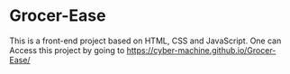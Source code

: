 # Grocer-Ease
This is a front-end project based on HTML, CSS and JavaScript.
One can Access this project by going to https://cyber-machine.github.io/Grocer-Ease/

